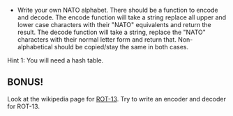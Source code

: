 * Write your own NATO alphabet.
  There should be a function to
  encode and decode.
  The encode function will take a
  string replace all upper and lower
  case characters with their "NATO"
  equivalents and return the result.
  The decode function will take a
  string, replace the "NATO" characters
  with their normal letter form
  and return that.
  Non-alphabetical should be copied/stay
  the same in both cases.

Hint 1: You will need a hash table.

## BONUS!

Look at the wikipedia page for [ROT-13][rot13].
Try to write an encoder and decoder for
ROT-13.

[rot13]: http://en.wikipedia.org/wiki/ROT13
